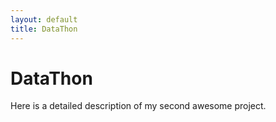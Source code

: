 ```yaml
---
layout: default
title: DataThon
---
```


# DataThon

Here is a detailed description of my second awesome project. 
